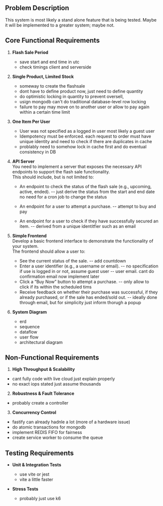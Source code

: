 ## Problem Description

This system is most likely a stand alone feature that is being tested. Maybe it will be implemented to a greater system; maybe not.

## Core Functional Requirements

1. **Flash Sale Period**

   - save start and end time in utc
   - check timings client and serverside

2. **Single Product, Limited Stock**

   - someway to create the flashsale
   - dont have to define product now, just need to define quantity
   - do optimistic locking in quantity to prevent oversell,
   - usign mongodb can't do traditional database-level row locking
   - failure to pay may move on to another user or allow to pay again within a certain time limit

3. **One Item Per User**

   - User was not specified as a logged in user most likely a guest user
   - Idempotency must be enforced. each request to order must have unique identity and need to check if there are duplicates in cache
   - problably need to somehow lock in cache first and do eventual consistency in DB

4. **API Server**  
   You need to implement a server that exposes the necessary API endpoints to support the flash sale functionality.  
   This should include, but is not limited to:

   - An endpoint to check the status of the flash sale (e.g., upcoming, active, ended).
     -- just derive the status from the start and end date no need for a cron job to change the status

   - An endpoint for a user to attempt a purchase.
     -- attempt to buy and pay

   - An endpoint for a user to check if they have successfully secured an item.
     -- derived from a unique identitfier such as an email

5. **Simple Frontend**  
   Develop a basic frontend interface to demonstrate the functionality of your system.  
   The frontend should allow a user to:

   - See the current status of the sale.
     -- add countdown
   - Enter a user identifier (e.g., a username or email).
     -- no specification if use is logged in or not, assume guest user
     -- user email. cant do confirmation email now implement later
   - Click a “Buy Now” button to attempt a purchase.
     -- only allow to click if its within the scheduled tims
   - Receive feedback on whether their purchase was successful, if they already purchased, or if the sale has ended/sold out.
     -- ideally done through email, but for simplicity just inform thorugh a popup

6. **System Diagram**
   - erd
   - sequence
   - dataflow
   - user flow
   - architectural diagram

## Non-Functional Requirements

1. **High Throughput & Scalability**

- cant fully code with live cloud just explain properly
- no exact iops stated just assume thousands

2. **Robustness & Fault Tolerance**

- probably create a controller

3. **Concurrency Control**

- fastify can already hadnle a lot (more of a hardware issue)
- do atomic transactions for mongodb
- implement REDIS FIFO for fairness
- create service worker to consume the queue

## Testing Requirements

- **Unit & Integration Tests**

  - use vite or jest
  - vite a little faster

- **Stress Tests**
  - probably just use k6
